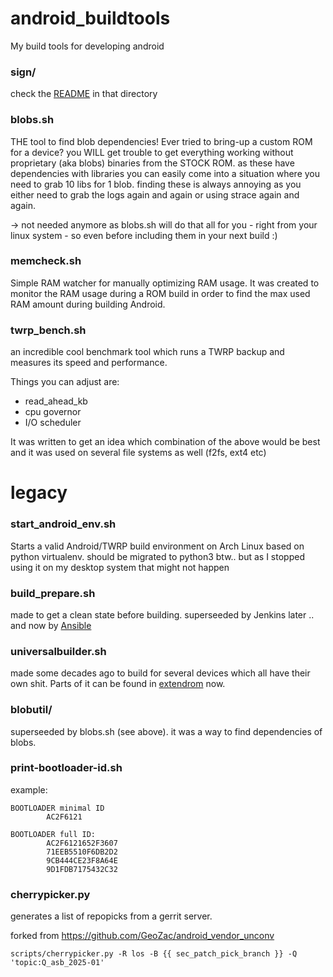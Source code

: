 # android_buildtools
My build tools for developing android

### sign/

check the [README](https://github.com/sfX-android/android_buildtools/tree/main/sign) in that directory 

### blobs.sh

THE tool to find blob dependencies! Ever tried to bring-up a custom ROM for a device? you WILL get trouble to get everything working without proprietary (aka blobs) binaries from the STOCK ROM. as these have dependencies with libraries you can easily come into a situation where you need to grab 10 libs for 1 blob. finding these is always annoying as you either need to grab the logs again and again or using strace again and again.

-> not needed anymore as blobs.sh will do that all for you - right from your linux system - so even before including them in your next build :) 

### memcheck.sh

Simple RAM watcher for manually optimizing RAM usage. It was created to monitor the RAM usage during a ROM build in order to find the max used RAM amount during building Android.

### twrp_bench.sh

an incredible cool benchmark tool which runs a TWRP backup and measures its speed and performance.

Things you can adjust are:

* read_ahead_kb
* cpu governor
* I/O scheduler

It was written to get an idea which combination of the above would be best and it was used on several file systems as well (f2fs, ext4 etc)

# legacy

### start_android_env.sh

Starts a valid Android/TWRP build environment on Arch Linux based on python virtualenv. should be migrated to python3 btw.. but as I stopped using it on my desktop system that might not happen

### build_prepare.sh

made to get a clean state before building. superseeded by Jenkins later .. and now by [Ansible](https://github.com/sfX-android/automation_scripts)

### universalbuilder.sh

made some decades ago to build for several devices which all have their own shit. Parts of it can be found in [extendrom](https://github.com/sfX-android/android_vendor_extendrom) now.

### blobutil/

superseeded by blobs.sh (see above). it was a way to find dependencies of blobs.

### print-bootloader-id.sh

example:
```
BOOTLOADER minimal ID
        AC2F6121

BOOTLOADER full ID:
        AC2F6121652F3607
        71EEB5510F6DB2D2
        9CB444CE23F8A64E
        9D1FDB7175432C32
```

### cherrypicker.py

generates a list of repopicks from a gerrit server.

forked from https://github.com/GeoZac/android_vendor_unconv

```
scripts/cherrypicker.py -R los -B {{ sec_patch_pick_branch }} -Q 'topic:Q_asb_2025-01'
```
